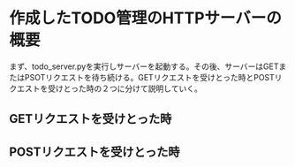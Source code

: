 # 作成したTODO管理のHTTPサーバーの概要
まず、todo_server.pyを実行しサーバーを起動する。その後、サーバーはGETまたはPSOTリクエストを待ち続ける。GETリクエストを受けとった時とPOSTリクエストを受けとった時の２つに分けて説明していく。
## GETリクエストを受けとった時
## POSTリクエストを受けとった時